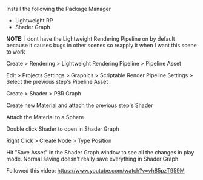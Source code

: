 Install the following the Package Manager
* Lightweight RP
* Shader Graph

**NOTE:** I dont have the Lightweight Rendering Pipeline on by default because it causes bugs in other scenes so reapply it when I want this scene to work

Create > Rendering > Lightweight Rendering Pipeline > Pipeline Asset

Edit > Projects Settings > Graphics > Scriptable Render Pipeline Settings > Select the previous step's Pipeline Asset

Create > Shader > PBR Graph

Create new Material and attach the previous step's Shader

Attach the Material to a Sphere

Double click Shader to open in Shader Graph

Right Click > Create Node > Type Position

Hit "Save Asset" in the Shader Graph window to see all the changes in play mode. Normal saving doesn't really save everything in Shader Graph.

Followed this video:
https://www.youtube.com/watch?v=vh85pzT959M